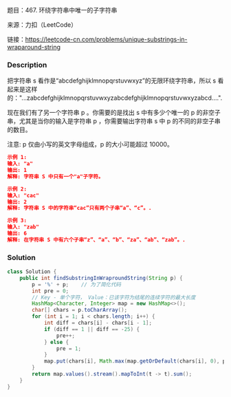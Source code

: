 题目：467. 环绕字符串中唯一的子字符串

来源：力扣（LeetCode）

链接：https://leetcode-cn.com/problems/unique-substrings-in-wraparound-string


### Description

把字符串 s 看作是“abcdefghijklmnopqrstuvwxyz”的无限环绕字符串，所以 s 看起来是这样的："...zabcdefghijklmnopqrstuvwxyzabcdefghijklmnopqrstuvwxyzabcd....". 

现在我们有了另一个字符串 p 。你需要的是找出 s 中有多少个唯一的 p 的非空子串，尤其是当你的输入是字符串 p ，你需要输出字符串 s 中 p 的不同的非空子串的数目。 

注意: p 仅由小写的英文字母组成，p 的大小可能超过 10000。

```json
示例 1:
输入: "a"
输出: 1
解释: 字符串 S 中只有一个"a"子字符。

示例 2:
输入: "cac"
输出: 2
解释: 字符串 S 中的字符串“cac”只有两个子串“a”、“c”。.

示例 3:
输入: "zab"
输出: 6
解释: 在字符串 S 中有六个子串“z”、“a”、“b”、“za”、“ab”、“zab”。.
```

### Solution
```java
class Solution {
    public int findSubstringInWraproundString(String p) {
        p = '%' + p;    // 为了简化代码
        int pre = 0;
        // Key - 单个字符， Value：已该字符为结尾的连续字符的最大长度
        HashMap<Character, Integer> map = new HashMap<>();
        char[] chars = p.toCharArray();
        for (int i = 1; i < chars.length; i++) {
            int diff = chars[i] - chars[i - 1];
            if (diff == 1 || diff == -25) {
                pre++;
            } else {
                pre = 1;
            }
            map.put(chars[i], Math.max(map.getOrDefault(chars[i], 0), pre));
        }
        return map.values().stream().mapToInt(t -> t).sum();
    }
}
```

